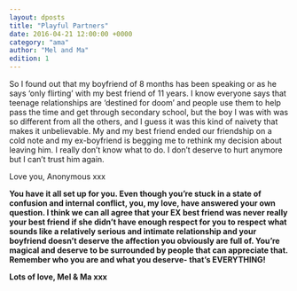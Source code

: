 ```yaml
---
layout: dposts
title: "Playful Partners"
date: 2016-04-21 12:00:00 +0000
category: "ama"
author: "Mel and Ma"
edition: 1
---
```

So I found out that my boyfriend of 8 months has been speaking or as he says ‘only flirting’ with my best friend of 11 years. I know everyone says that teenage relationships are ‘destined for doom’ and people use them to help pass the time and get through secondary school, but the boy I was with was so different from all the others, and I guess it was this kind of naivety that makes it unbelievable. My and my best friend ended our friendship on a cold note and my ex-boyfriend is begging me to rethink my decision about leaving him. I really don’t know what to do. I don’t deserve to hurt anymore but I can’t trust him again.

Love you, Anonymous xxx

**You have it all set up for you. Even though you’re stuck in a state of confusion and internal conflict, you, my love, have answered your own question. I think we can all agree that your EX best friend was never really your best friend if she didn’t have enough respect for you to respect what sounds like a relatively serious and intimate relationship and your boyfriend doesn’t deserve the affection you obviously are full of. You’re magical and deserve to be surrounded by people that can appreciate that. Remember who you are and what you deserve- that’s EVERYTHING!**

**Lots of love, Mel & Ma xxx**
